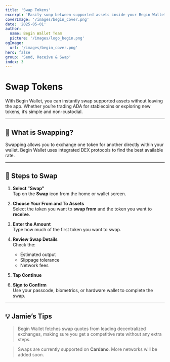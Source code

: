 ```yaml
---
title: 'Swap Tokens'
excerpt: 'Easily swap between supported assets inside your Begin Wallet — no need to leave the app.'
coverImage: '/images/begin_cover.png'
date: '2025-05-01'
author:
  name: Begin Wallet Team
  picture: '/images/logo_begin.png'
ogImage:
  url: '/images/begin_cover.png'
hero: false
group: 'Send, Receive & Swap'
index: 3
---
```


# Swap Tokens

With Begin Wallet, you can instantly swap supported assets without leaving the app. Whether you’re trading ADA for stablecoins or exploring new tokens, it’s simple and non-custodial.

---

## 🔄 What is Swapping?

Swapping allows you to exchange one token for another directly within your wallet. Begin Wallet uses integrated DEX protocols to find the best available rate.

---

## 👣 Steps to Swap

1. **Select "Swap"**  
   Tap on the **Swap** icon from the home or wallet screen.

2. **Choose Your From and To Assets**  
   Select the token you want to **swap from** and the token you want to **receive**.

3. **Enter the Amount**  
   Type how much of the first token you want to swap.

4. **Review Swap Details**  
   Check the:
   - Estimated output
   - Slippage tolerance
   - Network fees

5. **Tap Continue**

6. **Sign to Confirm**  
   Use your passcode, biometrics, or hardware wallet to complete the swap.

---

## 💡 Jamie’s Tips

> Begin Wallet fetches swap quotes from leading decentralized exchanges, making sure you get a competitive rate without any extra steps.

> Swaps are currently supported on **Cardano**. More networks will be added soon.
